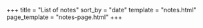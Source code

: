 +++
title = "List of notes"
sort_by = "date"
template = "notes.html"
page_template = "notes-page.html"
+++
